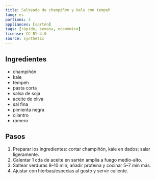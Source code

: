 ```yaml
---
title: Salteado de champiñón y kale con tempeh
lang: es
portions: 3
appliances: [sartén]
tags: [rápido, semana, económico]
license: CC-BY-4.0
source: synthetic
---
```

## Ingredientes
- champiñón
- kale
- tempeh
- pasta corta
- salsa de soja
- aceite de oliva
- sal fina
- pimienta negra
- cilantro
- romero

## Pasos
1. Preparar los ingredientes: cortar champiñón, kale en dados; salar ligeramente.
2. Calentar 1 cda de aceite en sartén amplia a fuego medio-alto.
3. Saltear verduras 8–10 min; añadir proteína y cocinar 5–7 min más.
4. Ajustar con hierbas/especias al gusto y servir caliente.

